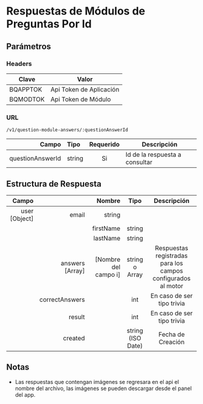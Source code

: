 
Respuestas de Módulos de Preguntas Por Id
=======

## Parámetros

### Headers

Clave | Valor
------- | ------------ 
BQAPPTOK | Api Token de Aplicación
BQMODTOK | Api Token de Módulo

### URL

```
/v1/question-module-answers/:questionAnswerId
```

Campo | Tipo | Requerido | Descripción
-----: | :------ | :-------: | ---------
questionAnswerId | string | Si | Id de la respuesta a consultar
 
## Estructura de Respuesta

Campo | | Nombre | Tipo | Descripción
----: | ----: | ----: | :----: | :----:
 | user [Object] | email | string | 
 | | | firstName | string | 
 | | | lastName | string | 
 | |  answers [Array] | [Nombre del campo i] | string o Array | Respuestas registradas para los campos configurados al motor
 | | correctAnswers | | int | En caso de ser tipo trivia
 | | result | | int | En caso de ser tipo trivia
 | | created | | string <br>(ISO Date) | Fecha de Creación


## Notas

- Las respuestas que contengan imágenes se regresara en el api el nombre del archivo, las imágenes se pueden descargar desde el panel del app.

